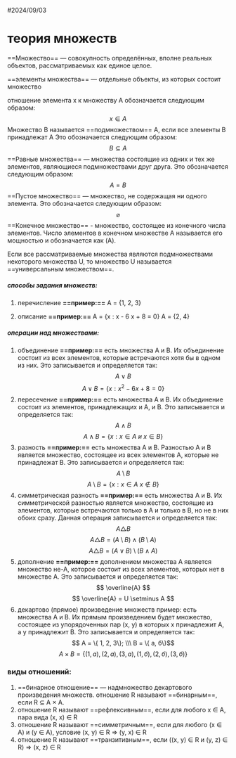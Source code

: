 #2024/09/03
# теория множеств


==Множество== — совокупность определённых, вполне реальных объектов, рассматриваемых как единое целое.

==элементы множества== — отдельные объекты, из которых состоит множество

отношение элемента x к множеству A обозначается следующим образом: $$ x \in A $$
Множество B называется ==подмножеством== A, если все элементы B принадлежат A Это обозначается следующим образом: $$ B \subseteq A $$
==Равные множества== — множества состоящие из одних и тех же элементов, являющиеся подмножествами друг друга. Это обозначается следующим образом: $$ A = B $$
==Пустое множество== — множество, не содержащая ни одного элемента. Это обозначается следующим образом: $$ \varnothing $$
==Конечное множество== - множество, состоящее из конечного числа элементов. Число элементов в конечном множестве A называется его мощностью и обозначается как (A).

Если все рассматриваемые множества являются подмножествами некоторого множества U, то множество U называется ==универсальным множеством==.

##### способы задания множеств:
1. перечисление
	**==пример:==**
	A = {1, 2, 3}
	
2. описание
	**==пример:==**
	A = {x : x - 6 x + 8 = 0}
	A = {2, 4}

##### операции над множествами:
1. объединение
	**==пример:==** есть множества A и B. Их объединение состоит из всех элементов, которые встречаются хотя бы в одном из них. Это записывается и определяется так: $$ A \vee B $$ $$ A \vee B = \{x: x^2 - 6 x + 8 = 0\} $$
2. пересечение
	**==пример:==** есть множества A и B. Их объединение состоит из элементов, принадлежащих и A, и B. Это записывается и определяется так: $$ A \wedge B $$ $$ A \wedge B = \{ x: x \in A\ и\ x \in B\} $$
3.  разность
	**==пример:==** есть множества A и B. Разностью A и B является множество, состоящее из всех элементов A, которые не принадлежат B. Это записывается и определяется так: $$ A \setminus B $$$$ A \setminus B = \{x: x \in A\ x \notin B \}$$
4. cимметрическая разность
	**==пример:==** есть множества A и B. Их симметрической разностью является множество, состоящие из элементов, которые встречаются только в A и только в B, но не в них обоих сразу. Данная операция записывается и определяется так: $$ A \triangle B $$ $$ A \triangle B = (A \setminus B) \wedge (B \setminus A) $$ $$  A \triangle B = (A \vee B) \setminus (B \wedge A) $$
5. дополнение
	**==пример:==** дополнением множества А является множество не-А, которое состоит из всех элементов, которых нет в множестве A. Это записывается и определяется так: $$ \overline{A} $$ $$ \overline{A} = U \setminus A $$
6.  декартово (прямое) произведение множеств
	пример: есть множества A и B. Их прямым произведением будет множество, состоящее из упорядоченных пар (x, y) в которых x принадлежит A, а y принадлежит B. Это записывается и определяется так: $$ A = \{ 1, 2, 3\}; \\\ B = \{ а, б\}$$ $$ A \times B = \{ (1, а), (2, а), (3, а), (1, б), (2, б), (3, б)\} $$

### виды отношений:

1. ==бинарное отношение== — надмножество декартового произведения множеств. 
   отношение R называют ==бинарным==, если R ⊆ A × A.
2. отношение R называют ==рефлексивным==, если для любого x ∈ A, пара вида (x, x) ∈ R
3. отношение R называют ==симметричным==, если для любого (x ∈ A) и (y ∈ A), условие (x, y) ∈ R ⇒ (y, x) ∈ R
4. отношение R называют ==транзитивным==, если ((x, y) ∈ R и (y, z) ∈ R) ⇒ (x, z) ∈ R

